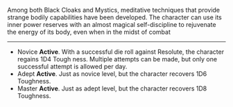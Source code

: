 Among both Black Cloaks and Mystics, meditative techniques that provide strange bodily capabilities have been developed. The character can use its inner power reserves with an almost magical self-discipline to rejuvenate the energy of its body, even when in the midst of combat

---
- Novice **Active**. With a successful die roll against Resolute, the character regains 1D4 Tough ness. Multiple attempts can be made, but only one successful attempt is allowed per day.
- Adept **Active**. Just as novice level, but the character recovers 1D6 Toughness.
- Master **Active**. Just as adept level, but the character recovers 1D8 Toughness.